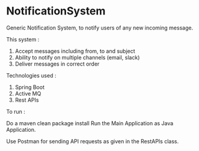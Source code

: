 # NotificationSystem
Generic Notification System, to notify users of any new incoming message.

This system :
1.	Accept messages including from, to and subject
2.	Ability to notify on multiple channels (email, slack)
3.	Deliver messages in correct order

Technologies used :
1. Spring Boot
2. Active MQ
3. Rest APIs

To run :

Do a maven clean package install
Run the Main Application as Java Application.

Use Postman for sending API requests as given in the RestAPIs class.



